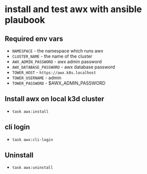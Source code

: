 # install and test awx with ansible plaubook

## Required env vars

- `NAMESPACE` - the namespace which runs awx
- `CLUSTER_NAME` - the name of the cluster
- `AWX_ADMIN_PASSWORD` - awx admin password
- `AWX_DATABASE_PASSWORD` - awx database password
- `TOWER_HOST` - `https://awx.k8s.localhost`
- `TOWER_USERNAME` - admin
- `TOWER_PASSWORD` - $AWX_ADMIN_PASSWORD

## Install awx on local k3d cluster

- `task awx:install`

## cli login

- `task awx:cli-login`

## Uninstall

- `task awx:uninstall`